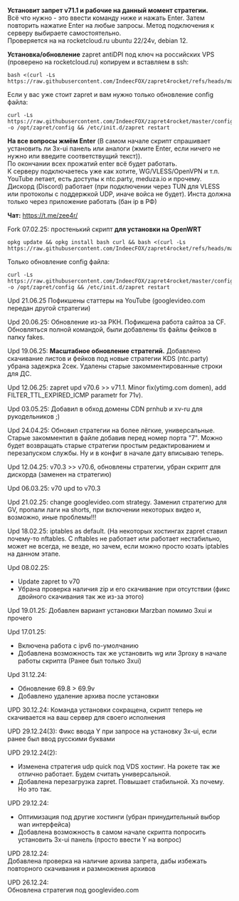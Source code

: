 **Установит запрет v71.1 и рабочие на данный момент стратегии.**  
Всё что нужно - это ввести команду ниже и нажать Enter. Затем повторить нажатие Enter на любые запросы.
Метод подключения к серверу выбираете самостоятельно.  
Проверяется на на rocketcloud.ru ubuntu 22/24v, debian 12.  
  
**Установка/обновление** zapret antiDPI под ключ на российских VPS (проверено на rocketcloud.ru) копируем и вставляем в ssh:  
```
bash <(curl -Ls https://raw.githubusercontent.com/IndeecFOX/zapret4rocket/refs/heads/master/fast_install.sh)
```
Если у вас уже стоит zapret и вам нужно только обновление config файла:
```
curl -Ls https://raw.githubusercontent.com/IndeecFOX/zapret4rocket/master/config.default -o /opt/zapret/config && /etc/init.d/zapret restart
```   
**На все вопросы жмём Enter** (В самом начале скрипт спрашивает установить ли 3x-ui панель или аналоги (жмите Enter, если ничего не нужно или введите соответствущий текст)).   
По окончании всех прожатий enter всё будет работать.   
К серверу подключаетесь уже как хотите, WG/VLESS/OpenVPN и т.п. YouTube летает, есть доступы к ntc.party, meduza.io и прочему.  
Дискорд (Discord) работает (при подключении через TUN для VLESS или протоколы с поддержкой UDP, иначе войса не будет). Инста должна только через приложение работать (бан ip в РФ)  
  
**Чат:** https://t.me/zee4r/

Fork 07.02.25: простенький скрипт **для установки на OpenWRT**
```
opkg update && opkg install bash curl && bash <(curl -Ls https://raw.githubusercontent.com/IndeecFOX/zapret4rocket/refs/heads/master/fast_install_for_OWRT.sh)
``` 
Только обновление config файла:
```
curl -Ls https://raw.githubusercontent.com/IndeecFOX/zapret4rocket/master/config.default -o /opt/zapret/config && /etc/init.d/zapret restart
```
Upd 21.06.25 Пофикшены статтеры на YouTube (googlevideo.com передан другой стратегии)

Upd 20.06.25: Обновление из-за РКН. Пофикшена работа сайтоа за CF. Обновляться полной командой, были добавлены tls файлы фейков в папку fakes.

Upd 19.06.25: **Масштабное обновление стратегий.** Добавлено скачивание листов и фейков под новые стратегии KDS (ntc.party) убрана задежрка 2сек. Удалены старые закомментированные строки для ДС.

Upd 12.06.25: zapret upd v70.6 >> v71.1. Minor fix(ytimg.com domen), add FILTER_TTL_EXPIRED_ICMP parametr for 71v).

Upd 03.05.25: Добавил в обход домены CDN prnhub и xv-ru для рукодельников ;)

Upd 24.04.25: Обновил стратегии на более лёгкие, универсальные. Старые закомментил в файле добавив перед номер порта "7". Можно будет возвращать старые стратегии простым редактированием и перезапуском службы. Ну и в конфиг в начале дату вписываю теперь.

Upd 12.04.25: v70.3 >> v70.6, обновлены стратегии, убран скрипт для дискорда (заменен на стратегию)

Upd 06.03.25: v70 upd to v70.3

Upd 21.02.25: change googlevideo.com strategy. Заменил стратегию для GV, пропали лаги на shorts, при включении некоторых видео и, возможно, иные проблемы!!!

Upd 18.02.25: iptables as default. (На некоторых хостингах zapret ставил почему-то nftables. C nftables не работает или работает нестабильно, может не всегда, не везде, но зачем, если можно просто юзать iptables на данном этапе.

Upd 08.02.25:
- Update zapret to v70
- Убрана проверка наличия zip и его скачивание при отсутствии (фикс двойного скачивания так же из-за этого)

Upd 19.01.25: Добавлен вариант установки Marzban помимо 3xui и прочего

Upd 17.01.25:
- Включена работа с ipv6 по-умолчанию
- Добавлена возможность так же установить wg или 3proxy в начале работы скрипта (Ранее был только 3xui)

Upd 31.12.24:
- Обновление 69.8 > 69.9v 
- Добавлено удаление архива после установки
  
UPD 30.12.24: Команда установки сокращена, скрипт теперь не скачивается на ваш сервер для своего исполнения  
  
UPD 29.12.24(3): Фикс ввода Y при запросе на установку 3x-ui, если ранее был ввод русскими буквами  
  
UPD 29.12.24(2):
- Изменена стратегия udp quick под VDS хостинг. На рокете так же отлично работает. Будем считать универсальной.  
- Добавлена перезагрузка zapret. Повышает стабильной. Хз почему. Но это так.  
  
UPD 29.12.24:
- Оптимизация под другие хостинги (убран принудительный выбор wan интерфейса)  
- Добавлена возможность в самом начале скрипта попросить установить 3x-ui панель (просто ввести Y на вопрос)  
  
UPD 28.12.24:  
Добавлена проверка на наличие архива запрета, дабы избежать повторного скачивания и размножения архивов  
  
UPD 26.12.24:  
Обновлена стратегия под googlevideo.com 

